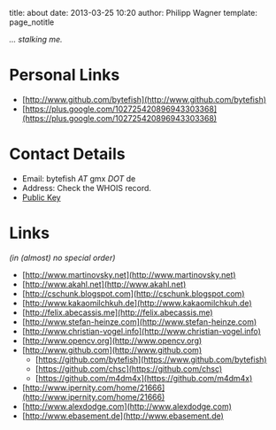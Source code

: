 title: about
date: 2013-03-25 10:20
author: Philipp Wagner
template: page_notitle

*... stalking me.*

# Personal Links #

* [http://www.github.com/bytefish](http://www.github.com/bytefish)
* [https://plus.google.com/102725420896943303368](https://plus.google.com/102725420896943303368)

# Contact Details #

* Email: bytefish *AT* gmx *DOT* de
* Address: Check the WHOIS record.
* <a href="/static/philipp_wagner.asc.gz" class="mediafile gz">Public Key</a>
  
# Links #

*(in (almost) no special order)*

* [http://www.martinovsky.net](http://www.martinovsky.net)
* [http://www.akahl.net](http://www.akahl.net)
* [http://cschunk.blogspot.com](http://cschunk.blogspot.com)
* [http://www.kakaomilchkuh.de](http://www.kakaomilchkuh.de)
* [http://felix.abecassis.me](http://felix.abecassis.me)
* [http://www.stefan-heinze.com](http://www.stefan-heinze.com)
* [http://www.christian-vogel.info](http://www.christian-vogel.info)
* [http://www.opencv.org](http://www.opencv.org)
* [http://www.github.com](http://www.github.com)
    * [https://github.com/bytefish](https://www.github.com/bytefish)
    * [https://github.com/chsc](https://github.com/chsc)
    * [https://github.com/m4dm4x](https://github.com/m4dm4x)
* [http://www.ipernity.com/home/21666](http://www.ipernity.com/home/21666)
* [http://www.alexdodge.com](http://www.alexdodge.com)
* [http://www.ebasement.de](http://www.ebasement.de)